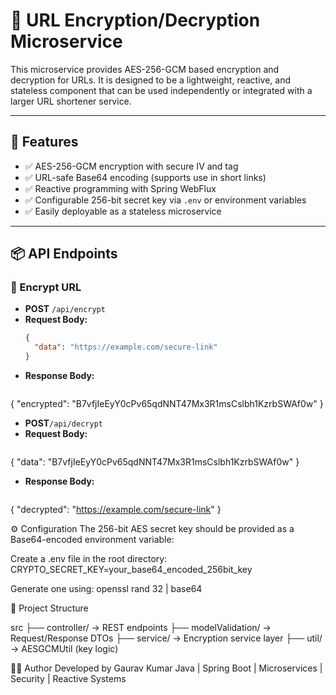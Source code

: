 # 🔐 URL Encryption/Decryption Microservice

This microservice provides AES-256-GCM based encryption and decryption for URLs. It is designed to be a lightweight, reactive, and stateless component that can be used independently or integrated with a larger URL shortener service.

---

## 🚀 Features

- ✅ AES-256-GCM encryption with secure IV and tag
- ✅ URL-safe Base64 encoding (supports use in short links)
- ✅ Reactive programming with Spring WebFlux
- ✅ Configurable 256-bit secret key via `.env` or environment variables
- ✅ Easily deployable as a stateless microservice

---

## 📦 API Endpoints

### 🔐 Encrypt URL

- **POST** `/api/encrypt`
- **Request Body:**
  ```json
  {
    "data": "https://example.com/secure-link"
  }

- **Response Body:**
  ```json
{
  "encrypted": "B7vfjIeEyY0cPv65qdNNT47Mx3R1msCslbh1KzrbSWAf0w"
}


- **POST**`/api/decrypt`
- **Request Body:**
  ```json
{
  "data": "B7vfjIeEyY0cPv65qdNNT47Mx3R1msCslbh1KzrbSWAf0w"
}

- **Response Body:**
  ```json
{
  "decrypted": "https://example.com/secure-link"
}


⚙️ Configuration
The 256-bit AES secret key should be provided as a Base64-encoded environment variable:

Create a .env file in the root directory:
CRYPTO_SECRET_KEY=your_base64_encoded_256bit_key

Generate one using:
openssl rand 32 | base64

📁 Project Structure

src
├── controller/       → REST endpoints
├── modelValidation/  → Request/Response DTOs
├── service/          → Encryption service layer
├── util/             → AESGCMUtil (key logic)



👨‍💻 Author
Developed by Gaurav Kumar
Java | Spring Boot | Microservices | Security | Reactive Systems

